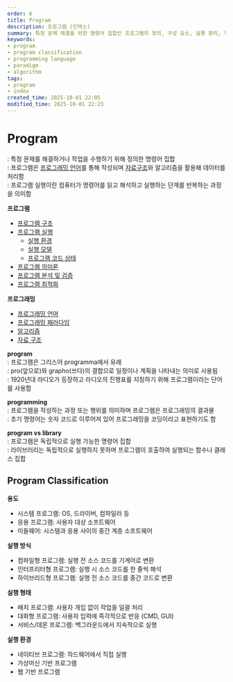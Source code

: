 ```yaml
---
order: 6
title: Program
description: 프로그램 (인덱스)
summary: 특정 문제 해결을 위한 명령어 집합인 프로그램의 정의, 구성 요소, 실행 원리, 역사
keywords:
- program
- program classification
- programming language
- paradigm
- algorithm
tags:
- program
- index
created_time: 2025-10-01 22:05
modified_time: 2025-10-01 22:23
---
```


# Program
: 특정 문제를 해결하거나 작업을 수행하기 위해 정의한 명령어 집합  
: 프로그램은 [프로그래밍 언어](./language/index.md)를 통해 작성되며 [자료구조](../data/data-structure/index.md)와 알고리즘을 활용해 데이터를 처리함  
: 프로그램 실행이란 컴퓨터가 명령어를 읽고 해석하고 실행하는 단계를 반복하는 과정을 의미함  

**프로그램**
- [프로그램 구조](./program-structure.md)
- [프로그램 실행](./program-execution.md)
  - [실행 환경](./execution-environment.md)
  - [실행 모델](./execution-model.md)
  - [프로그램 코드 상태](./program-code-state.md)
- [프로그램 의미론](./program-semantics.md)
- [프로그램 분석 및 검증](./program-analysis.md)
- [프로그램 최적화](./optimization/index.md)

**프로그래밍**
- [프로그래밍 언어](./language/index.md)
- [프로그래밍 패러다임](./paradigm/index.md)
- [알고리즘](./algorithm/index.md)
- [자료 구조](../data/data-structure/index.md)


**program**  
: 프로그램은 그리스어 programma에서 유래  
: pro(앞으로)와 grapho(쓰다)의 결합으로 일정이나 계획을 나타내는 의미로 사용됨  
: 1920년대 라디오가 등장하고 라디오의 진행표를 지칭하기 위해 프로그램이라는 단어를 사용함  

**programming**  
: 프로그램을 작성하는 과정 또는 행위를 의미하며 프로그램은 프로그래밍의 결과물  
: 초기 명령어는 숫자 코드로 이루어져 있어 프로그래밍을 코딩이라고 표현하기도 함  

**program vs library**  
: 프로그램은 독립적으로 실행 가능한 명령어 집합  
: 라이브러리는 독립적으로 실행하지 못하며 프로그램이 호출하여 실행되는 함수나 클래스 집합  



## Program Classification

**용도**
- 시스템 프로그램: OS, 드라이버, 컴파일러 등
- 응용 프로그램: 사용자 대상 소프트웨어
- 미들웨어: 시스템과 응용 사이의 중간 계층 소프트웨어

**실행 방식**
- 컴파일형 프로그램: 실행 전 소스 코드를 기계어로 변환
- 인터프리터형 프로그램: 실행 시 소스 코드를 한 줄씩 해석
- 하이브리드형 프로그램: 실행 전 소스 코드를 중간 코드로 변환

**실행 형태**
- 배치 프로그램: 사용자 개입 없이 작업을 일괄 처리
- 대화형 프로그램: 사용자 입력에 즉각적으로 반응 (CMD, GUI)
- 서비스/데몬 프로그램: 백그라운드에서 지속적으로 실행

**실행 환경**
- 네이티브 프로그램: 하드웨어에서 직접 실행
- 가상머신 기반 프로그램
- 웹 기반 프로그램